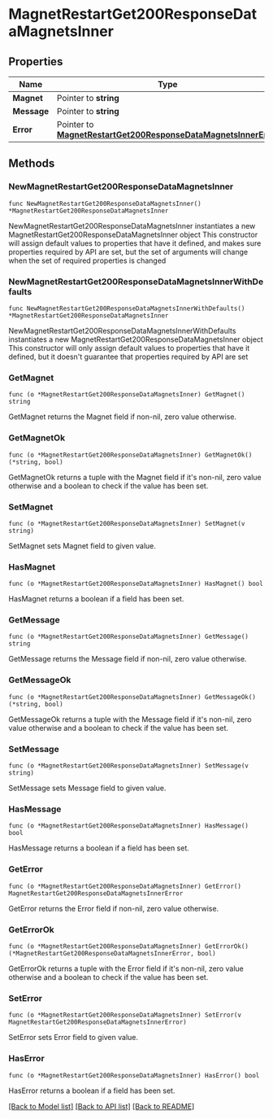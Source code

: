 # MagnetRestartGet200ResponseDataMagnetsInner

## Properties

Name | Type | Description | Notes
------------ | ------------- | ------------- | -------------
**Magnet** | Pointer to **string** |  | [optional] 
**Message** | Pointer to **string** |  | [optional] 
**Error** | Pointer to [**MagnetRestartGet200ResponseDataMagnetsInnerError**](MagnetRestartGet200ResponseDataMagnetsInnerError.md) |  | [optional] 

## Methods

### NewMagnetRestartGet200ResponseDataMagnetsInner

`func NewMagnetRestartGet200ResponseDataMagnetsInner() *MagnetRestartGet200ResponseDataMagnetsInner`

NewMagnetRestartGet200ResponseDataMagnetsInner instantiates a new MagnetRestartGet200ResponseDataMagnetsInner object
This constructor will assign default values to properties that have it defined,
and makes sure properties required by API are set, but the set of arguments
will change when the set of required properties is changed

### NewMagnetRestartGet200ResponseDataMagnetsInnerWithDefaults

`func NewMagnetRestartGet200ResponseDataMagnetsInnerWithDefaults() *MagnetRestartGet200ResponseDataMagnetsInner`

NewMagnetRestartGet200ResponseDataMagnetsInnerWithDefaults instantiates a new MagnetRestartGet200ResponseDataMagnetsInner object
This constructor will only assign default values to properties that have it defined,
but it doesn't guarantee that properties required by API are set

### GetMagnet

`func (o *MagnetRestartGet200ResponseDataMagnetsInner) GetMagnet() string`

GetMagnet returns the Magnet field if non-nil, zero value otherwise.

### GetMagnetOk

`func (o *MagnetRestartGet200ResponseDataMagnetsInner) GetMagnetOk() (*string, bool)`

GetMagnetOk returns a tuple with the Magnet field if it's non-nil, zero value otherwise
and a boolean to check if the value has been set.

### SetMagnet

`func (o *MagnetRestartGet200ResponseDataMagnetsInner) SetMagnet(v string)`

SetMagnet sets Magnet field to given value.

### HasMagnet

`func (o *MagnetRestartGet200ResponseDataMagnetsInner) HasMagnet() bool`

HasMagnet returns a boolean if a field has been set.

### GetMessage

`func (o *MagnetRestartGet200ResponseDataMagnetsInner) GetMessage() string`

GetMessage returns the Message field if non-nil, zero value otherwise.

### GetMessageOk

`func (o *MagnetRestartGet200ResponseDataMagnetsInner) GetMessageOk() (*string, bool)`

GetMessageOk returns a tuple with the Message field if it's non-nil, zero value otherwise
and a boolean to check if the value has been set.

### SetMessage

`func (o *MagnetRestartGet200ResponseDataMagnetsInner) SetMessage(v string)`

SetMessage sets Message field to given value.

### HasMessage

`func (o *MagnetRestartGet200ResponseDataMagnetsInner) HasMessage() bool`

HasMessage returns a boolean if a field has been set.

### GetError

`func (o *MagnetRestartGet200ResponseDataMagnetsInner) GetError() MagnetRestartGet200ResponseDataMagnetsInnerError`

GetError returns the Error field if non-nil, zero value otherwise.

### GetErrorOk

`func (o *MagnetRestartGet200ResponseDataMagnetsInner) GetErrorOk() (*MagnetRestartGet200ResponseDataMagnetsInnerError, bool)`

GetErrorOk returns a tuple with the Error field if it's non-nil, zero value otherwise
and a boolean to check if the value has been set.

### SetError

`func (o *MagnetRestartGet200ResponseDataMagnetsInner) SetError(v MagnetRestartGet200ResponseDataMagnetsInnerError)`

SetError sets Error field to given value.

### HasError

`func (o *MagnetRestartGet200ResponseDataMagnetsInner) HasError() bool`

HasError returns a boolean if a field has been set.


[[Back to Model list]](../README.md#documentation-for-models) [[Back to API list]](../README.md#documentation-for-api-endpoints) [[Back to README]](../README.md)


